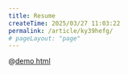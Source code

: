 ```yaml
---
title: Resume
createTime: 2025/03/27 11:03:22
permalink: /article/ky39hefg/
# pageLayout: "page"
---
```


@[demo html](./resume.html)

<!-- @[demo vue](./resume.vue) -->
